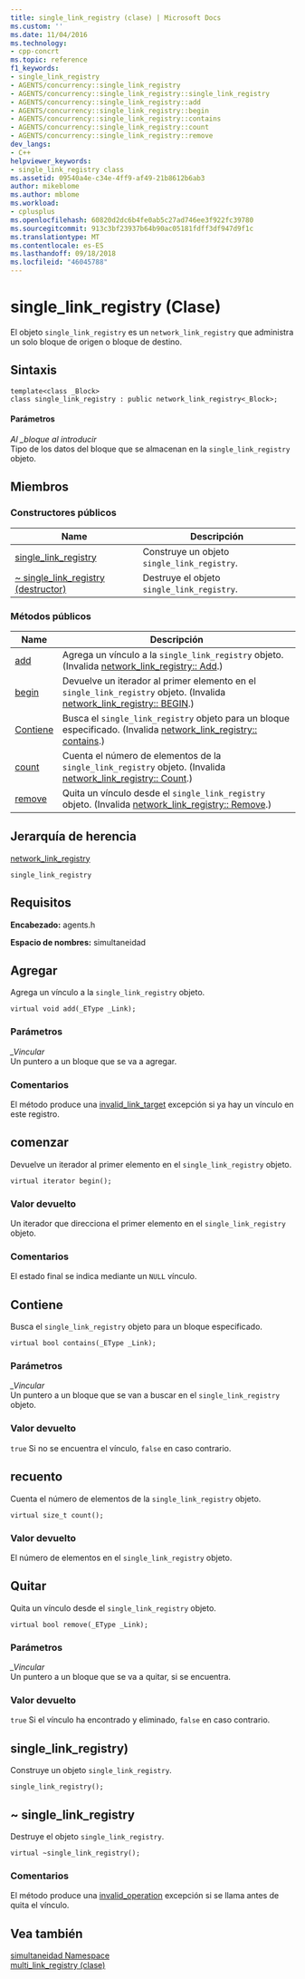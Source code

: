 ```yaml
---
title: single_link_registry (clase) | Microsoft Docs
ms.custom: ''
ms.date: 11/04/2016
ms.technology:
- cpp-concrt
ms.topic: reference
f1_keywords:
- single_link_registry
- AGENTS/concurrency::single_link_registry
- AGENTS/concurrency::single_link_registry::single_link_registry
- AGENTS/concurrency::single_link_registry::add
- AGENTS/concurrency::single_link_registry::begin
- AGENTS/concurrency::single_link_registry::contains
- AGENTS/concurrency::single_link_registry::count
- AGENTS/concurrency::single_link_registry::remove
dev_langs:
- C++
helpviewer_keywords:
- single_link_registry class
ms.assetid: 09540a4e-c34e-4ff9-af49-21b8612b6ab3
author: mikeblome
ms.author: mblome
ms.workload:
- cplusplus
ms.openlocfilehash: 60820d2dc6b4fe0ab5c27ad746ee3f922fc39780
ms.sourcegitcommit: 913c3bf23937b64b90ac05181fdff3df947d9f1c
ms.translationtype: MT
ms.contentlocale: es-ES
ms.lasthandoff: 09/18/2018
ms.locfileid: "46045788"
---
```

# <a name="singlelinkregistry-class"></a>single_link_registry (Clase)
El objeto `single_link_registry` es un `network_link_registry` que administra un solo bloque de origen o bloque de destino.  
  
## <a name="syntax"></a>Sintaxis  
  
```
template<class _Block>
class single_link_registry : public network_link_registry<_Block>;
```  
  
#### <a name="parameters"></a>Parámetros  
*Al _bloque al introducir*<br/>
Tipo de los datos del bloque que se almacenan en la `single_link_registry` objeto.  
  
## <a name="members"></a>Miembros  
  
### <a name="public-constructors"></a>Constructores públicos  
  
|Name|Descripción|  
|----------|-----------------|  
|[single_link_registry](#ctor)|Construye un objeto `single_link_registry`.|  
|[~ single_link_registry (destructor)](#dtor)|Destruye el objeto `single_link_registry`.|  
  
### <a name="public-methods"></a>Métodos públicos  
  
|Name|Descripción|  
|----------|-----------------|  
|[add](#add)|Agrega un vínculo a la `single_link_registry` objeto. (Invalida [network_link_registry:: Add](network-link-registry-class.md#add).)|  
|[begin](#begin)|Devuelve un iterador al primer elemento en el `single_link_registry` objeto. (Invalida [network_link_registry:: BEGIN](network-link-registry-class.md#begin).)|  
|[Contiene](#contains)|Busca el `single_link_registry` objeto para un bloque especificado. (Invalida [network_link_registry:: contains](network-link-registry-class.md#contains).)|  
|[count](#count)|Cuenta el número de elementos de la `single_link_registry` objeto. (Invalida [network_link_registry:: Count](network-link-registry-class.md#count).)|  
|[remove](#remove)|Quita un vínculo desde el `single_link_registry` objeto. (Invalida [network_link_registry:: Remove](network-link-registry-class.md#remove).)|  
  
## <a name="inheritance-hierarchy"></a>Jerarquía de herencia  
 [network_link_registry](network-link-registry-class.md)  
  
 `single_link_registry`  
  
## <a name="requirements"></a>Requisitos  
 **Encabezado:** agents.h  
  
 **Espacio de nombres:** simultaneidad  
  
##  <a name="add"></a> Agregar 

 Agrega un vínculo a la `single_link_registry` objeto.  
  
```
virtual void add(_EType _Link);
```  
  
### <a name="parameters"></a>Parámetros  
*_Vincular*<br/>
Un puntero a un bloque que se va a agregar.  
  
### <a name="remarks"></a>Comentarios  
 El método produce una [invalid_link_target](invalid-link-target-class.md) excepción si ya hay un vínculo en este registro.  
  
##  <a name="begin"></a> comenzar 

 Devuelve un iterador al primer elemento en el `single_link_registry` objeto.  
  
```
virtual iterator begin();
```  
  
### <a name="return-value"></a>Valor devuelto  
 Un iterador que direcciona el primer elemento en el `single_link_registry` objeto.  
  
### <a name="remarks"></a>Comentarios  
 El estado final se indica mediante un `NULL` vínculo.  
  
##  <a name="contains"></a> Contiene 

 Busca el `single_link_registry` objeto para un bloque especificado.  
  
```
virtual bool contains(_EType _Link);
```  
  
### <a name="parameters"></a>Parámetros  
*_Vincular*<br/>
Un puntero a un bloque que se van a buscar en el `single_link_registry` objeto.  
  
### <a name="return-value"></a>Valor devuelto  
 `true` Si no se encuentra el vínculo, `false` en caso contrario.  
  
##  <a name="count"></a> recuento 

 Cuenta el número de elementos de la `single_link_registry` objeto.  
  
```
virtual size_t count();
```  
  
### <a name="return-value"></a>Valor devuelto  
 El número de elementos en el `single_link_registry` objeto.  
  
##  <a name="remove"></a> Quitar 

 Quita un vínculo desde el `single_link_registry` objeto.  
  
```
virtual bool remove(_EType _Link);
```  
  
### <a name="parameters"></a>Parámetros  
*_Vincular*<br/>
Un puntero a un bloque que se va a quitar, si se encuentra.  
  
### <a name="return-value"></a>Valor devuelto  
 `true` Si el vínculo ha encontrado y eliminado, `false` en caso contrario.  
  
##  <a name="ctor"></a> single_link_registry) 

 Construye un objeto `single_link_registry`.  
  
```
single_link_registry();
```  
  
##  <a name="dtor"></a> ~ single_link_registry 

 Destruye el objeto `single_link_registry`.  
  
```
virtual ~single_link_registry();
```  
  
### <a name="remarks"></a>Comentarios  
 El método produce una [invalid_operation](invalid-operation-class.md) excepción si se llama antes de quita el vínculo.  
  
## <a name="see-also"></a>Vea también  
 [simultaneidad Namespace](concurrency-namespace.md)   
 [multi_link_registry (clase)](multi-link-registry-class.md)
